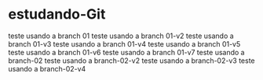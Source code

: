 # estudando-Git

teste usando a branch 01
teste usando a branch 01-v2
teste usando a branch 01-v3
teste usando a branch 01-v4
teste usando a branch 01-v5
teste usando a branch 01-v6
teste usando a branch 01-v7
teste usando a branch-02
teste usando a branch-02-v2
teste usando a branch-02-v3
teste usando a branch-02-v4
